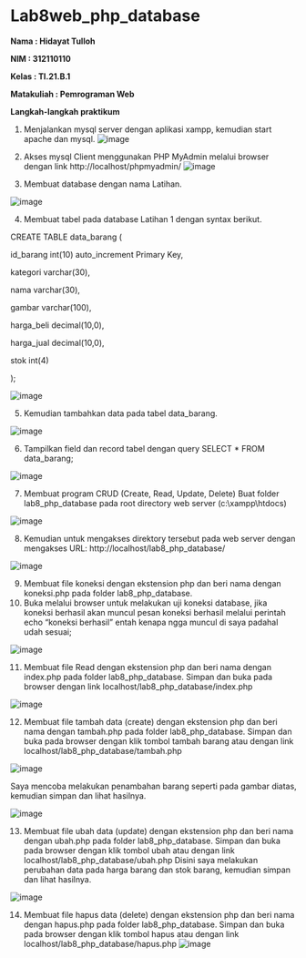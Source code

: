 # Lab8web_php_database

<b>Nama	: Hidayat Tulloh

NIM		: 312110110

Kelas		: TI.21.B.1

Matakuliah	: Pemrograman Web</b>

<b>Langkah-langkah praktikum</b>

1.	Menjalankan mysql server dengan aplikasi xampp, kemudian start apache dan mysql.
![image](SS/ss1.png) 

2.	Akses mysql Client menggunakan PHP MyAdmin melalui browser dengan link http://localhost/phpmyadmin/ 
 ![image](SS/ss2.png)

3.	Membuat database dengan nama Latihan.
 
 ![image](SS/ss3.png)

4.	Membuat tabel pada database Latihan 1 dengan syntax berikut.

CREATE TABLE data_barang (

id_barang int(10) auto_increment Primary Key,

kategori varchar(30),

nama varchar(30),

gambar varchar(100),

harga_beli decimal(10,0),

harga_jual decimal(10,0),

stok int(4)

);
 
 ![image](SS/ss5.png)

5.	Kemudian tambahkan data pada tabel data_barang.

 ![image](SS/ss6.png)

6.	Tampilkan field dan record tabel dengan query SELECT * FROM data_barang;

 ![image](SS/ss7.png)

7.	Membuat program CRUD (Create, Read, Update, Delete)
Buat folder lab8_php_database pada root directory web server (c:\xampp\htdocs)
 
![image](SS/ss8.png)

8.	Kemudian untuk mengakses direktory tersebut pada web server dengan mengakses URL:
http://localhost/lab8_php_database/ 
 
![image](SS/ss4.png)

9.	Membuat file koneksi dengan ekstension php dan beri nama dengan koneksi.php pada folder lab8_php_database.
10.	Buka melalui browser untuk melakukan uji koneksi database, jika koneksi berhasil akan muncul pesan koneksi berhasil melalui perintah echo “koneksi berhasil” entah kenapa ngga muncul di saya padahal udah sesuai;
 
![image](SS/ss9.png)

11.	Membuat file Read dengan ekstension php dan beri nama dengan index.php pada folder lab8_php_database.
Simpan dan buka pada browser dengan link localhost/lab8_php_database/index.php
 
![image](SS/ss10.png)

12.	Membuat file tambah data (create) dengan ekstension php dan beri nama dengan tambah.php pada folder lab8_php_database.
Simpan dan buka pada browser dengan klik tombol tambah barang atau dengan link localhost/lab8_php_database/tambah.php
 
![image](SS/ss11.png)

Saya mencoba melakukan penambahan barang seperti pada gambar diatas, kemudian simpan dan lihat hasilnya.
 
![image](SS/ss12.png)

13.	Membuat file ubah data (update) dengan ekstension php dan beri nama dengan ubah.php pada folder lab8_php_database.
Simpan dan buka pada browser dengan klik tombol ubah atau dengan link localhost/lab8_php_database/ubah.php
Disini saya melakukan perubahan data pada  harga barang dan stok barang, kemudian simpan dan lihat hasilnya.

![image](SS/ss14.png)

14.	Membuat file hapus data (delete) dengan ekstension php dan beri nama dengan hapus.php pada folder lab8_php_database.
Simpan dan buka pada browser dengan klik tombol hapus atau dengan link localhost/lab8_php_database/hapus.php
![image](SS/ss16.png)